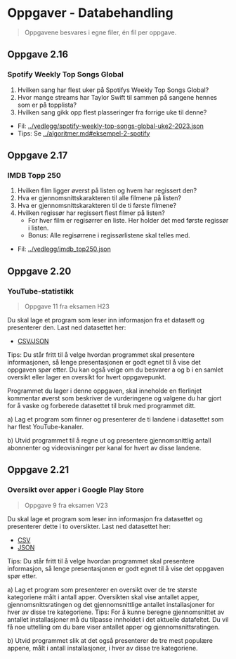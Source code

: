 # Oppgaver - Databehandling

> Oppgavene besvares i egne filer, én fil per oppgave.

## Oppgave 2.16

### Spotify Weekly Top Songs Global

1. Hvilken sang har flest uker på Spotifys Weekly Top Songs Global?
2. Hvor mange streams har Taylor Swift til sammen på sangene hennes som er på topplista?
3. Hvilken sang gikk opp flest plasseringer fra forrige uke til denne?

- Fil: [../vedlegg/spotify-weekly-top-songs-global-uke2-2023.json](https://raw.githubusercontent.com/thorcc/IT2-VGS-2324/master/databehandling-og-algoritmer/vedlegg/spotify-weekly-top-songs-global-uke2-2023.json)
- Tips: Se [../algoritmer.md#eksempel-2-spotify](https://github.com/thorcc/IT2-VGS-2324/blob/master/databehandling-og-algoritmer/algoritmer.md#eksempel-2-spotify)

## Oppgave 2.17

### IMDB Topp 250

1. Hvilken film ligger øverst på listen og hvem har regissert den?
2. Hva er gjennomsnittskarakteren til alle filmene på listen?
3. Hva er gjennomsnittskarakteren til de ti første filmene?
4. Hvilken regissør har regissert flest filmer på listen?
   - For hver film er regisørrer en liste. Her holder det med første regissør i listen.
   - Bonus: Alle regisørrene i regissørlistene skal telles med.

- Fil: [../vedlegg/imdb_top250.json](https://raw.githubusercontent.com/thorcc/IT2-VGS-2324/master/databehandling-og-algoritmer/vedlegg/imdb_top250.json)

## Oppgave 2.20

### YouTube-statistikk

> Oppgave 11 fra eksamen H23

Du skal lage et program som leser inn informasjon fra et datasett og presenterer den. Last ned datasettet her:

- [CSV/JSON](https://sokeresultat.udir.no/eksamenprovemateriell.html?kategori=rea3049&aar=2023-19&spraak=bokm%C3%A5l&trinn=annet&ferdighet=annet)

Tips: Du står fritt til å velge hvordan programmet skal presentere informasjonen, så lenge presentasjonen er godt egnet til å vise det oppgaven spør etter. Du kan også velge om du besvarer a og b i en samlet oversikt eller lager en oversikt for hvert oppgavepunkt.

Programmet du lager i denne oppgaven, skal inneholde en flerlinjet kommentar øverst som beskriver de vurderingene og valgene du har gjort for å vaske og forberede datasettet til bruk med programmet ditt.

a) Lag et program som finner og presenterer de ti landene i datasettet som har flest YouTube-kanaler.

b) Utvid programmet til å regne ut og presentere gjennomsnittlig antall abonnenter og videovisninger per kanal for hvert av disse landene.

## Oppgave 2.21

### Oversikt over apper i Google Play Store

> Oppgave 9 fra eksamen V23

Du skal lage et program som leser inn informasjon fra datasettet og presenterer dette i to oversikter.
Last ned datasettet her:

- [CSV](https://sokeresultat.udir.no/eksamenprovemateriell.html?kategori=rea3053&aar=2023-6&spraak=bokm%C3%A5l&trinn=annet&ferdighet=annet)
- [JSON](https://sokeresultat.udir.no/eksamenprovemateriell.html?kategori=rea3053&aar=2023-7&spraak=bokm%C3%A5l&trinn=annet&ferdighet=annet)

Tips: Du står fritt til å velge hvordan programmet skal presentere informasjon, så lenge presentasjonen er godt egnet til å vise det oppgaven spør etter.

a) Lag et program som presenterer en oversikt over de tre største kategoriene målt i antall apper. Oversikten skal vise antallet apper, gjennomsnittsratingen og det gjennomsnittlige antallet installasjoner for hver av disse tre kategoriene.
Tips: For å kunne beregne gjennomsnittet av antallet installasjoner må du tilpasse innholdet i det aktuelle datafeltet. Du vil få noe uttelling om du bare viser antallet apper og gjennomsnittsratingen.

b) Utvid programmet slik at det også presenterer de tre mest populære appene, målt i antall installasjoner, i hver av disse tre kategoriene.
